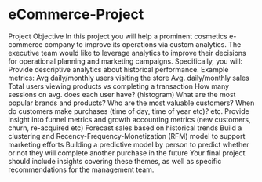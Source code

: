 # eCommerce-Project
Project Objective In this project you will help a prominent cosmetics e-commerce company to improve its operations via custom analytics. The executive team would like to leverage analytics to improve their decisions for operational planning and marketing campaigns. Specifically, you will:  Provide descriptive analytics about historical performance. Example metrics: Avg daily/monthly users visiting the store Avg. daily/monthly sales Total users viewing products vs completing a transaction How many sessions on avg. does each user have? (histogram) What are the most popular brands and products? Who are the most valuable customers? When do customers make purchases (time of day, time of year etc)? etc. Provide insight into funnel metrics and growth accounting metrics (new customers, churn, re-acquired etc) Forecast sales based on historical trends Build a clustering and Recency-Frequency-Monetization (RFM) model to support marketing efforts Building a predictive model by person to predict whether or not they will complete another purchase in the future Your final project should include insights covering these themes, as well as specific recommendations for the management team.
